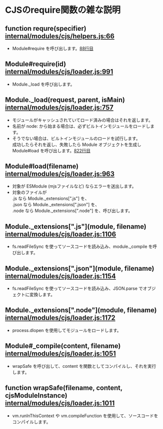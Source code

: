 # CJSのrequire関数の雑な説明

## function requre(specifier) [internal/modules/cjs/helpers.js:66](https://github.com/nodejs/node/blob/ccb8aae3932c13f33622203b2ffc5a33120e9d40/lib/internal/modules/cjs/helpers.js#L66)
- Module#require を呼び出します。[88行目](https://github.com/nodejs/node/blob/ccb8aae3932c13f33622203b2ffc5a33120e9d40/lib/internal/modules/cjs/helpers.js#L88)

## Module#require(id) [internal/modules/cjs/loader.js:991](https://github.com/nodejs/node/blob/ccb8aae3932c13f33622203b2ffc5a33120e9d40/lib/internal/modules/cjs/loader.js#L991)
- Module._load を呼び出します。

## Module._load(request, parent, isMain) [internal/modules/cjs/loader.js:757](https://github.com/nodejs/node/blob/ccb8aae3932c13f33622203b2ffc5a33120e9d40/lib/internal/modules/cjs/loader.js#L757)
- モジュールがキャッシュされていてロード済みの場合はそれを返します。
- 名前が node: から始まる場合は、必ずビルトインモジュールをロードします。
- そうでない場合は、ビルトインモジュールのロードを試行します。  
成功したらそれを返し、失敗したら Module オブジェクトを生成し Module#load を呼び出します。[822行目](https://github.com/nodejs/node/blob/ccb8aae3932c13f33622203b2ffc5a33120e9d40/lib/internal/modules/cjs/loader.js#L822)

## Module#load(filename) [internal/modules/cjs/loader.js:963](https://github.com/nodejs/node/blob/ccb8aae3932c13f33622203b2ffc5a33120e9d40/lib/internal/modules/cjs/loader.js#L963)
- 対象が ESModule (mjsファイルなど) ならエラーを送出します。
- 対象のファイルが  
.js なら Module._extensions\[".js"\] を、  
.json なら Module._extensions\[".json"\] を、  
.node なら Module._extensions\[".node"\] を、呼び出します。

## Module._extensions\[".js"](module, filename) [internal/modules/cjs/loader.js:1106](https://github.com/nodejs/node/blob/ccb8aae3932c13f33622203b2ffc5a33120e9d40/lib/internal/modules/cjs/loader.js#L1106)
- fs.readFileSync を使ってソースコードを読み込み、module._compile を呼び出します。

## Module._extensions\[".json"](module, filename) [internal/modules/cjs/loader.js:1154](https://github.com/nodejs/node/blob/ccb8aae3932c13f33622203b2ffc5a33120e9d40/lib/internal/modules/cjs/loader.js#L1154)
- fs.readFileSync を使ってソースコードを読み込み、JSON.parse でオブジェクトに変換します。

## Module._extensions\[".node"](module, filename) [internal/modules/cjs/loader.js:1172](https://github.com/nodejs/node/blob/ccb8aae3932c13f33622203b2ffc5a33120e9d40/lib/internal/modules/cjs/loader.js#L1172)
- process.dlopen を使用してモジュールをロードします。

## Module#_compile(content, filename) [internal/modules/cjs/loader.js:1051](https://github.com/nodejs/node/blob/ccb8aae3932c13f33622203b2ffc5a33120e9d40/lib/internal/modules/cjs/loader.js#L1051)
- wrapSafe を呼び出して、content を関数としてコンパイルし、それを実行します。

## function wrapSafe(filename, content, cjsModuleInstance) [internal/modules/cjs/loader.js:1011](https://github.com/nodejs/node/blob/ccb8aae3932c13f33622203b2ffc5a33120e9d40/lib/internal/modules/cjs/loader.js#L1011)
- vm.runInThisContext や vm.compileFunction を使用して、ソースコードをコンパイルします。
